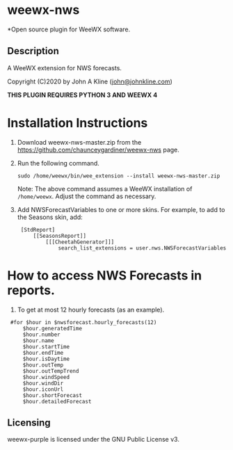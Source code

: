 # weewx-nws
*Open source plugin for WeeWX software.

## Description

A WeeWX extension for NWS forecasts.

Copyright (C)2020 by John A Kline (john@johnkline.com)

**THIS PLUGIN REQUIRES PYTHON 3 AND WEEWX 4**

# Installation Instructions

1. Download weewx-nws-master.zip from the https://github.com/chaunceygardiner/weewx-nws page.

1. Run the following command.
   ```
   sudo /home/weewx/bin/wee_extension --install weewx-nws-master.zip
   ```
   Note: The above command assumes a WeeWX installation of `/home/weewx`.
         Adjust the command as necessary.

1. Add NWSForecastVariables to one or more skins.  For example, to add to the Seasons skin, add:
   ```
    [StdReport]
        [[SeasonsReport]]
            [[[CheetahGenerator]]]
                search_list_extensions = user.nws.NWSForecastVariables
   ```
# How to access NWS Forecasts in reports.

1.  To get at most 12 hourly forecasts (as an example).
   ```
    #for $hour in $nwsforecast.hourly_forecasts(12)
        $hour.generatedTime
        $hour.number
        $hour.name
        $hour.startTime
        $hour.endTime
        $hour.isDaytime
        $hour.outTemp
        $hour.outTempTrend
        $hour.windSpeed
        $hour.windDir
        $hour.iconUrl
        $hour.shortForecast
        $hour.detailedForecast
   ```

## Licensing

weewx-purple is licensed under the GNU Public License v3.
